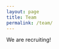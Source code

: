 ```yaml
---
layout: page
title: Team
permalink: /team/
---
```


We are recruiting!


[jekyll-organization]: https://github.com/jekyll
